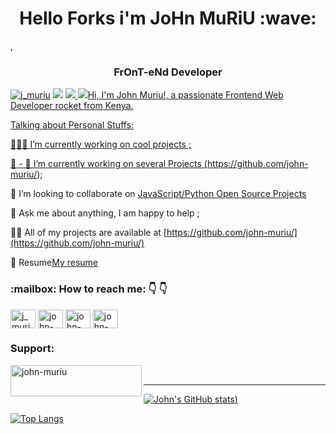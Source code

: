 <h1 align="center"> Hello Forks  i'm JoHn MuRiU :wave:</h1> 
 ,<h3 align="center">FrOnT-eNd Developer</h3>


<p align="left"> <a href="https://twitter.com/j_muriu" target="blank"><img src="https://img.shields.io/twitter/follow/j_muriu?logo=twitter&style=for-the-badge" alt="j_muriu" /></a> 
<a href="https://facebook.com/john.muriu.54" target="blank"><img src="https://img.shields.io/badge/Facebook-1877F2?style=for-the-badge&logo=facebook&logoColor=white" /></a> 
 <a href="https://www.linkedin.com/in/john-muriu/" target="blank"><img src="https://img.shields.io/badge/LinkedIn-0077B5?style=for-the-badge&logo=linkedin&logoColor=white" /> </a> 
 <a href="https://dev.to/legastoc" target="blank"><img src="https://img.shields.io/badge/dev.to-0A0A0A?style=for-the-badge&logo=dev.to&logoColor=white/> </a></p>
"

Hi, I'm John Muriu!, a passionate  Frontend Web Developer rocket from Kenya.


Talking about Personal Stuffs:

👨🏽‍💻 I’m currently working on cool projects ;

:seedling: - 🔭 I’m currently working on several Projects (https://github.com/john-muriu/);

:seedling:  I’m looking to collaborate on [JavaScript/Python Open Source Projects](https://johnmuriu.netlify.app/)

:speech_balloon: Ask me about anything, I am happy to help ;

👨‍💻 All of my projects are available at [https://github.com/john-muriu/](https://github.com/john-muriu/)
 
:memo: Resume[My resume](https://drive.google.com/file/d/1ESXF3ulffejwbGB-Wj6u1z1Q0N5lSH_b/view)

<h3 align= "left"> :mailbox: How to reach me:  👇 👇 </h3>
<p align="left">
<a href="https://twitter.com/j_muriu" target="blank"><img align="center" src="https://cdn.jsdelivr.net/npm/simple-icons@3.0.1/icons/twitter.svg" alt="j_muriu" height="30" width="40" /></a>
<a href="https://www.linkedin.com/in/john-muriu/" target="blank"><img align="center" src="https://cdn.jsdelivr.net/npm/simple-icons@3.0.1/icons/linkedin.svg" alt="john-muriu" height="30" width="40" /></a>
<a href="https://stackoverflow.com/users/13070338/muriu
" target="blank"><img align="center" src="https://cdn.jsdelivr.net/npm/simple-icons@3.0.1/icons/stackoverflow.svg" alt="john-muriu" height="30" width="40" /></a>
<a href="https://dev.to/legastoc" target="blank"><img align="center" src="https://cdn.jsdelivr.net/npm/simple-icons@3.0.1/icons/dev-dot-to.svg" alt="john-muriu" height="30" width="40" /></a>

</p>



<h3 align="left">Support:</h3>

<p>
<a href="https://www.buymeacoffee.com/johnmuriu"> 
<img align="left" src="https://cdn.buymeacoffee.com/buttons/v2/default-yellow.png" height="50" width="210" alt="john-muriu" />
</a>
</p>
<br>
<hr/>
 
[![John's GitHub stats](https://github-readme-stats.vercel.app/api?username=john-muriu&show_icons=true&theme=radical&hide=contribs,issues))](https://github.com/john-muriu/github-readme-stats)


[![Top Langs](https://github-readme-stats.vercel.app/api/top-langs/?username=john-muriu&langs_count=8)](https://github.com/john-muriu/github-readme-stats)

